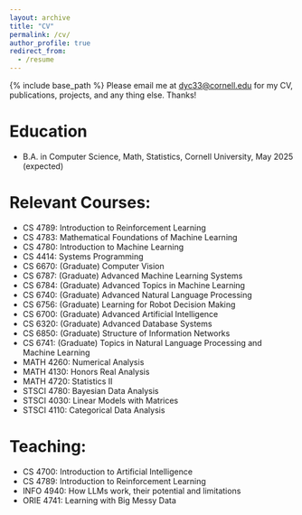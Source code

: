 ```yaml
---
layout: archive
title: "CV"
permalink: /cv/
author_profile: true
redirect_from:
  - /resume
---
```


{% include base_path %}
Please email me at dyc33@cornell.edu for my CV, publications, projects, and any thing else. Thanks!

Education
======
* B.A. in Computer Science, Math, Statistics, Cornell University, May 2025 (expected)

Relevant Courses:
======
*  CS 4789: Introduction to Reinforcement Learning
*  CS 4783: Mathematical Foundations of Machine Learning
*  CS 4780: Introduction to Machine Learning
*  CS 4414: Systems Programming
*  CS 6670: (Graduate) Computer Vision
*  CS 6787: (Graduate) Advanced Machine Learning Systems
*  CS 6784: (Graduate) Advanced Topics in Machine Learning
*  CS 6740: (Graduate) Advanced Natural Language Processing
*  CS 6756: (Graduate) Learning for Robot Decision Making
*  CS 6700: (Graduate) Advanced Artificial Intelligence
*  CS 6320: (Graduate) Advanced Database Systems
*  CS 6850: (Graduate) Structure of Information Networks
*  CS 6741: (Graduate) Topics in Natural Language Processing and Machine Learning
*  MATH 4260: Numerical Analysis
*  MATH 4130: Honors Real Analysis
*  MATH 4720: Statistics II
*  STSCI 4780: Bayesian Data Analysis
*  STSCI 4030: Linear Models with Matrices
*  STSCI 4110: Categorical Data Analysis

Teaching:
======
*  CS 4700: Introduction to Artificial Intelligence
*  CS 4789: Introduction to Reinforcement Learning
*  INFO 4940: How LLMs work, their potential and limitations
*  ORIE 4741: Learning with Big Messy Data



